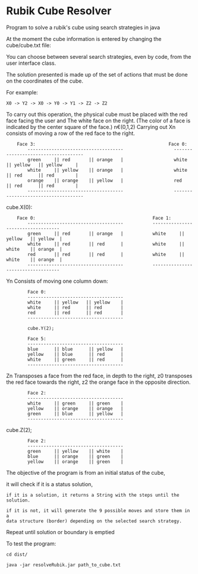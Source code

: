 # Rubik Cube Resolver

Program to solve a rubik's cube using search strategies in java

At the moment the cube information is entered by changing the cube/cube.txt file:

You can choose between several search strategies, even by code, from the user interface class.

The solution presented is made up of the set of actions that must be done on the coordinates of the cube.

For example:

    X0 -> Y2 -> X0 -> Y0 -> Y1 -> Z2 -> Z2 

To carry out this operation, the physical cube must be placed with the red face facing the user and
The white face on the right.
(The color of a face is indicated by the center square of the face.)
n€(0,1,2)
Carrying out Xn consists of moving a row of the red face to the right.

        Face 3:                                                  Face 0:
            ------------------------------------                   ------------------------------------
            green     || red       || orange   |                   white    || yellow   || yellow     |
            white     || yellow    || orange   |                   white    || red      || red        |
            orange    || orange    || yellow   |                   red      || red      || red        |
            ------------------------------------                   ------------------------------------

cube.X(0):

        Face 0:                                            Face 1:
            ------------------------------------           -----------------------------------
            green     || red       || orange   |           white     || yellow   || yellow  |
            white     || red       || red      |           white     || white    || orange  |
            red       || red       || red      |           white     || white    || orange  |
            ------------------------------------           -----------------------------------

Yn Consists of moving one column down:

            Face 0:
            ------------------------------------
            white     || yellow   || yellow    |
            white     || red      || red       |
            red       || red      || red       |
            ------------------------------------
            
            cube.Y(2);

            Face 5:
            ------------------------------------
            blue      || blue      || yellow   |
            yellow    || blue      || red      |
            white     || green     || red      |
            ------------------------------------

Zn Transposes a face from the red face, in depth to the right, z0 transposes the red face towards the
right, z2 the orange face in the opposite direction.

            Face 2:
            ------------------------------------
            white     || green     || green    |
            yellow    || orange    || orange   |
            green     || blue      || yellow   |
            ------------------------------------

cube.Z(2);

            Face 2:
            ------------------------------------
            green     || yellow    || white    |
            blue      || orange    || green    |
            yellow    || orange    || green    |

The objective of the program is from an initial status of the cube,

it will check if it is a status solution,

    if it is a solution, it returns a String with the steps until the solution.

    if it is not, it will generate the 9 possible moves and store them in a
    data structure (border) depending on the selected search strategy.

Repeat until solution or boundary is emptied

To test the program:

    cd dist/

    java -jar resolveRubik.jar path_to_cube.txt
    


